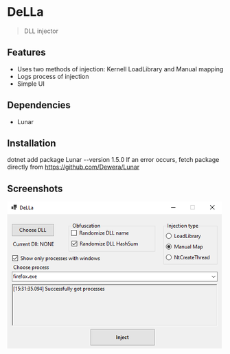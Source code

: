 # DeLLa
> DLL injector
## Features
- Uses two methods of injection: Kernell LoadLibrary and Manual mapping
- Logs process of injection
- Simple UI
## Dependencies
 - Lunar
## Installation
 dotnet add package Lunar --version 1.5.0
 If an error occurs, fetch package directly from https://github.com/Dewera/Lunar
## Screenshots 
![alt text](https://github.com/D3AD-E/DeLLa/blob/master/Pic1.png?raw=true)
